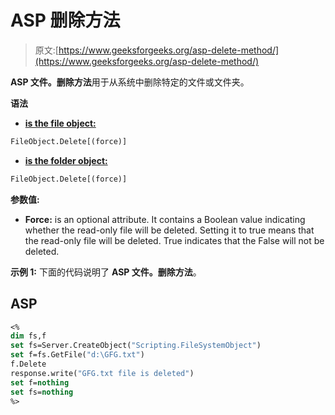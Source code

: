 # ASP 删除方法

> 原文:[https://www.geeksforgeeks.org/asp-delete-method/](https://www.geeksforgeeks.org/asp-delete-method/)

**ASP 文件。删除方法**用于从系统中删除特定的文件或文件夹。

**语法**

*   [**is the file object:**](https://www.geeksforgeeks.org/asp-deletefile-method/)

```vb
FileObject.Delete[(force)]
```

*   [**is the folder object:**](https://www.geeksforgeeks.org/asp-deletefolder-method/)

```vb
FileObject.Delete[(force)]
```

**参数值:**

*   **Force:** is an optional attribute. It contains a Boolean value indicating whether the read-only file will be deleted. Setting it to true means that the read-only file will be deleted. True indicates that the False will not be deleted.

**示例 1:** 下面的代码说明了 **ASP 文件。删除方法**。

## ASP

```vb
<%
dim fs,f
set fs=Server.CreateObject("Scripting.FileSystemObject")
set f=fs.GetFile("d:\GFG.txt")
f.Delete
response.write("GFG.txt file is deleted")
set f=nothing
set fs=nothing
%>
```